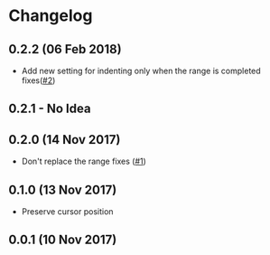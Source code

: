 # Changelog

## 0.2.2 (06 Feb 2018)
- Add new setting for indenting only when the range is completed fixes([#2][i2])
## 0.2.1 - No Idea
## 0.2.0 (14 Nov 2017)
- Don't replace the range fixes ([#1][i1])
## 0.1.0 (13 Nov 2017)
- Preserve cursor position
## 0.0.1 (10 Nov 2017)

[i1]: https://github.com/usernamehw/vscode-indent-one-space/issues/1
[i2]: https://github.com/usernamehw/vscode-indent-one-space/issues/2